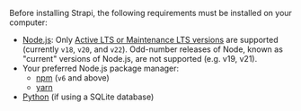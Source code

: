 Before installing Strapi, the following requirements must be installed on your computer:

- [Node.js](https://nodejs.org): Only [Active LTS or Maintenance LTS versions](https://nodejs.org/en/about/previous-releases) are supported (currently `v18`, `v20`, and `v22`). Odd-number releases of Node, known as "current" versions of Node.js, are not supported (e.g. v19, v21).
- Your preferred Node.js package manager:
    - [npm](https://docs.npmjs.com/cli/v6/commands/npm-install) (`v6` and above)
    - [yarn](https://yarnpkg.com/getting-started/install)
- [Python](https://www.python.org/downloads/) (if using a SQLite database)
